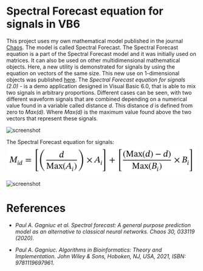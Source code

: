 # Spectral Forecast equation for signals in VB6

This project uses my own mathematical model published in the journal [Chaos](https://aip.scitation.org/doi/10.1063/1.5120818). The model is called Spectral Forecast. The Spectral Forecast equation is a part of the Spectral Forecast model and it was initially used on matrices. It can also be used on other multidimensional mathematical objects. Here, a new utility is demonstrated for signals by using the equation on vectors of the same size. This new use on 1-dimensional objects was published [here](https://www.wiley.com/en-ie/Algorithms+in+Bioinformatics:+Theory+and+Implementation-p-9781119697992). The <i>Spectral Forecast equation for signals (2.0)</i> - is a demo application designed in Visual Basic 6.0, that is able to mix two signals in arbitrary proportions. Different cases can be seen, with two different waveform signals that are combined depending on a numerical value found in a variable called distance <i>d</i>. This distance <i>d</i> is defined from zero to <i>Max(d)</i>. Where <i>Max(d)</i> is the maximum value found above the two vectors that represent these signals.

![screenshot](https://github.com/Gagniuc/Spectral-Forecast-equation-VB6-app-2.0/blob/main/img/Spectral%20Forecast%20in%20VB%20(1).gif?raw=true)

The Spectral Forecast equation for signals:
![screenshot](https://github.com/Gagniuc/Mix-two-signals-by-using-Spectral-Forecast-in-VB6-app-v2.0/blob/main/img/spectral%20forecast%20signals.png?raw=true)

![screenshot](https://github.com/Gagniuc/Spectral-Forecast-equation-VB6-app-2.0/blob/main/img/Spectral%20Forecast%20in%20VB%20(2).gif?raw=true)

# References

- <i>Paul A. Gagniuc et al. Spectral forecast: A general purpose prediction model as an alternative to classical neural networks. Chaos 30, 033119 (2020).</i>

- <i>Paul A. Gagniuc. Algorithms in Bioinformatics: Theory and Implementation. John Wiley & Sons, Hoboken, NJ, USA, 2021, ISBN: 9781119697961.</i>
